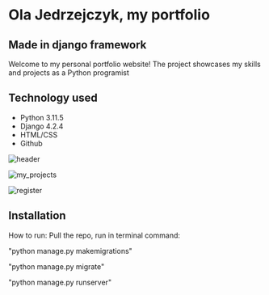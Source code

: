 # Ola Jedrzejczyk, my portfolio
## Made in django framework

Welcome to my personal portfolio website! The project showcases my skills and projects as a Python programist

## Technology used 
- Python 3.11.5
- Django 4.2.4
- HTML/CSS
- Github

![header](https://user-images.githubusercontent.com/118756898/268615405-3f0d49fc-6f7f-4773-b4b7-b29402f02e89.PNG)


![my_projects](https://user-images.githubusercontent.com/118756898/268636507-1bfdc7ff-4129-4158-85bd-4605c5fcdbd9.PNG)

![register](https://user-images.githubusercontent.com/118756898/268637334-99a34937-6cc1-45ca-a749-26dcf2813bb8.PNG)





## Installation
How to run:
Pull the repo, run in terminal command:

"python manage.py makemigrations"

"python manage.py migrate"

"python manage.py runserver"
